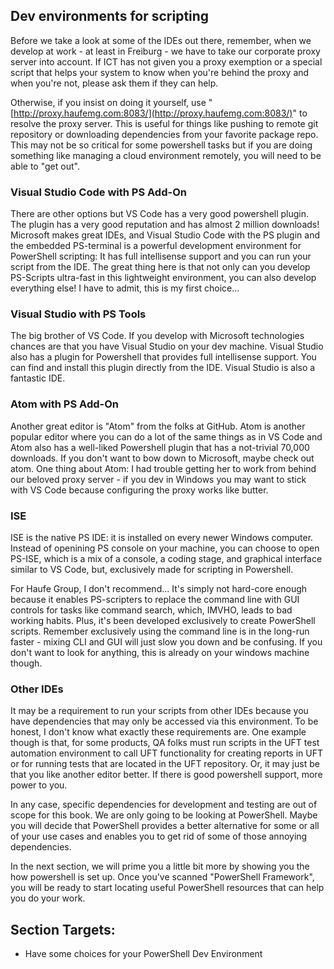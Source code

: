 ## Dev environments for scripting

Before we take a look at some of the IDEs out there, remember, when we develop at work - at least in Freiburg - we have to take our corporate proxy server into account. If ICT has not given you a proxy exemption or a special script that helps your system to know when you're behind the proxy and when you're not, please ask them if they can help.

Otherwise, if you insist on doing it yourself, use "[http://proxy.haufemg.com:8083/](http://proxy.haufemg.com:8083/)" to resolve the proxy server. This is useful for things like pushing to remote git repository or downloading dependencies from your favorite package repo. This may not be so critical for some powershell tasks but if you are doing something like managing a cloud environment remotely, you will need to be able to "get out".

### Visual Studio Code with PS Add-On

There are other options but VS Code has a very good powershell plugin. The plugin has a very good reputation and has almost 2 million downloads! Microsoft makes great IDEs, and Visual Studio Code with the PS plugin and the embedded PS-terminal is a powerful development environment for PowerShell scripting: It has full intellisense support and you can run your script from the IDE. The great thing here is that not only can you develop PS-Scripts ultra-fast in this lightweight environment, you can also develop everything else! I have to admit, this is my first choice...

### Visual Studio with PS Tools

The big brother of VS Code. If you develop with Microsoft technologies chances are that you have Visual Studio on your dev machine. Visual Studio also has a plugin for Powershell that provides full intellisense support. You can find and install this plugin directly from the IDE. Visual Studio is also a fantastic IDE.

### Atom with PS Add-On

Another great editor is "Atom" from the folks at GitHub. Atom is another popular editor where you can do a lot of the same things as in VS Code and Atom also has a well-liked Powershell plugin that has a not-trivial 70,000 downloads. If you don't want to bow down to Microsoft, maybe check out atom. One thing about Atom: I had trouble getting her to work from behind our beloved proxy server - if you dev in Windows you may want to stick with VS Code because configuring the proxy works like butter.

### ISE

ISE is the native PS IDE: it is installed on every newer Windows computer. Instead of openining PS console on your machine, you can choose to open PS-ISE, which is a mix of a console, a coding stage, and graphical interface similar to VS Code, but, exclusively made for scripting in Powershell.

For Haufe Group, I don't recommend... It's simply not hard-core enough because it enables PS-scripters to replace the command line with GUI controls for tasks like command search, which, IMVHO, leads to bad working habits. Plus, it's been developed exclusively to create PowerShell scripts. Remember exclusively using the command line is in the long-run faster - mixing CLI and GUI will just slow you down and be confusing. If you don't want to look for anything, this is already on your windows machine though.

### Other IDEs

It may be a requirement to run your scripts from other IDEs because you have dependencies that may only be accessed via this environment. To be honest, I don't know what exactly these requirements are. One example though is that, for some products, QA folks must run scripts in the UFT test automation environment to call UFT functionality for creating reports in UFT or for running tests that are located in the UFT repository. Or, it may just be that you like another editor better. If there is good powershell support, more power to you.

In any case, specific dependencies for development and testing are out of scope for this book. We are only going to be looking at PowerShell. Maybe you will decide that PowerShell provides a better alternative for some or all of your use cases and enables you to get rid of some of those annoying dependencies.

In the next section, we will prime you a little bit more by showing you the how powershell is set up. Once you've scanned "PowerShell Framework", you will be ready to start locating useful PowerShell resources that can help you do your work.

## Section Targets:

* Have some choices for your PowerShell Dev Environment




